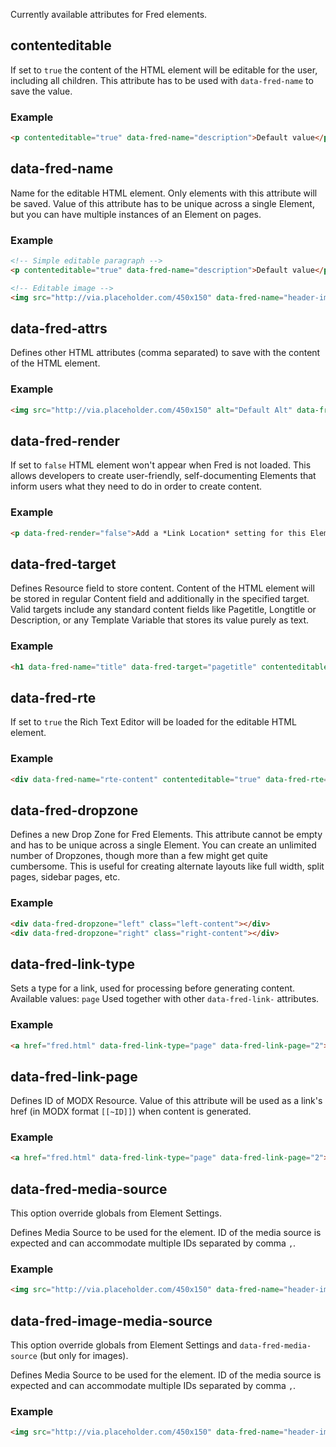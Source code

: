 Currently available attributes for Fred elements.

## contenteditable
If set to `true` the content of the HTML element will be editable for the user, including all children.
This attribute has to be used with `data-fred-name` to save the value.

### Example
```html
<p contenteditable="true" data-fred-name="description">Default value</p>
```

## data-fred-name
Name for the editable HTML element. Only elements with this attribute will be saved.
Value of this attribute has to be unique across a single Element, but you can have multiple instances of an Element on pages.

### Example
```html
<!-- Simple editable paragraph -->
<p contenteditable="true" data-fred-name="description">Default value</p>

<!-- Editable image -->
<img src="http://via.placeholder.com/450x150" data-fred-name="header-image">
```

## data-fred-attrs
Defines other HTML attributes (comma separated) to save with the content of the HTML element. 

### Example
```html
<img src="http://via.placeholder.com/450x150" alt="Default Alt" data-fred-name="header-image" data-fred-attrs="alt">
```

## data-fred-render
If set to `false` HTML element won't appear when Fred is not loaded. This allows developers to create user-friendly, self-documenting Elements that inform users what they need to do in order to create content.

### Example
```html
<p data-fred-render="false">Add a *Link Location* setting for this Element to make the button appear. (This will be visible only when Fred is used to create content.)</p>
```

## data-fred-target
Defines Resource field to store content. Content of the HTML element will be stored in regular Content field and additionally in the specified target. Valid targets include any standard content fields like Pagetitle, Longtitle or Description, or any Template Variable that stores its value purely as text. 

### Example
```html
<h1 data-fred-name="title" data-fred-target="pagetitle" contenteditable="true">Default Page Title</h1>
```

## data-fred-rte
If set to `true` the Rich Text Editor will be loaded for the editable HTML element.

### Example
```html
<div data-fred-name="rte-content" contenteditable="true" data-fred-rte="true">Default Content</div>
```

## data-fred-dropzone
Defines a new Drop Zone for Fred Elements. This attribute cannot be empty and has to be unique across a single Element. You can create an unlimited number of Dropzones, though more than a few might get quite cumbersome. This is useful for creating alternate layouts like full width, split pages, sidebar pages, etc.

### Example
```html
<div data-fred-dropzone="left" class="left-content"></div>
<div data-fred-dropzone="right" class="right-content"></div>
```

## data-fred-link-type
Sets a type for a link, used for processing before generating content. Available values: `page`
Used together with other `data-fred-link-` attributes.

### Example
```html
<a href="fred.html" data-fred-link-type="page" data-fred-link-page="2">Fred</a>
```

## data-fred-link-page
Defines ID of MODX Resource. Value of this attribute will be used as a link's href (in MODX format `[[~ID]]`) when content is generated.

### Example
```html
<a href="fred.html" data-fred-link-type="page" data-fred-link-page="2">Fred</a>
```

## data-fred-media-source
This option override globals from Element Settings.

Defines Media Source to be used for the element. ID of the media source is expected and can accommodate multiple IDs separated by comma `,`.

### Example
```html
<img src="http://via.placeholder.com/450x150" data-fred-name="header-image" data-fred-media-source="1,2">
```

## data-fred-image-media-source
This option override globals from Element Settings and `data-fred-media-source` (but only for images).

Defines Media Source to be used for the element. ID of the media source is expected and can accommodate multiple IDs separated by comma `,`.

### Example
```html
<img src="http://via.placeholder.com/450x150" data-fred-name="header-image" data-fred-image-media-source="1,2">
```